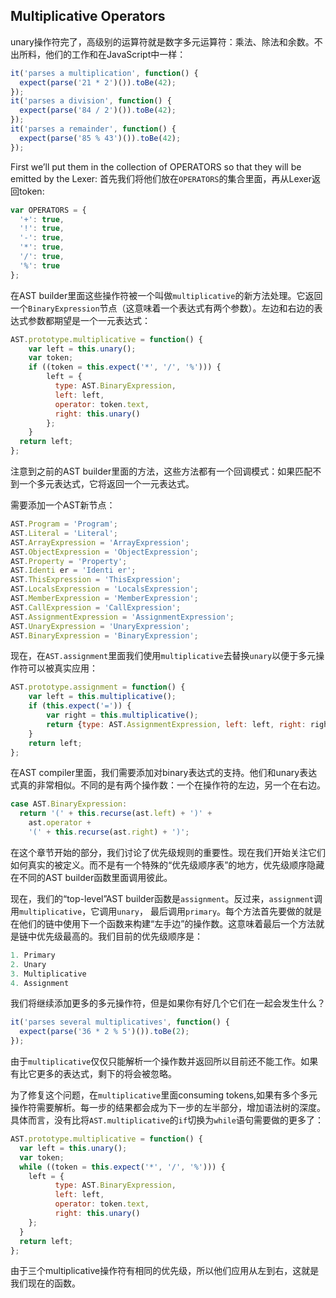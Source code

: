 ## Multiplicative Operators
unary操作符完了，高级别的运算符就是数字多元运算符：乘法、除法和余数。不出所料，他们的工作和在JavaScript中一样：

```js
it('parses a multiplication', function() {
  expect(parse('21 * 2')()).toBe(42);
});
it('parses a division', function() {
  expect(parse('84 / 2')()).toBe(42);
});
it('parses a remainder', function() {
  expect(parse('85 % 43')()).toBe(42);
});
```
First we’ll put them in the collection of OPERATORS so that they will be emitted by the Lexer:
首先我们将他们放在`OPERATORS`的集合里面，再从Lexer返回token:

```js
var OPERATORS = {
  '+': true,
  '!': true,
  '-': true,
  '*': true,
  '/': true,
  '%': true
};
```
在AST builder里面这些操作符被一个叫做`multiplicative`的新方法处理。它返回一个`BinaryExpression`节点（这意味着一个表达式有两个参数）。左边和右边的表达式参数都期望是一个一元表达式：

```js
AST.prototype.multiplicative = function() {
    var left = this.unary();
    var token;
    if ((token = this.expect('*', '/', '%'))) {
	    left = {
	      type: AST.BinaryExpression,
	      left: left,
	      operator: token.text,
	      right: this.unary()
		}; 
	}
  return left;
};
```
注意到之前的AST builder里面的方法，这些方法都有一个回调模式：如果匹配不到一个多元表达式，它将返回一个一元表达式。

需要添加一个AST新节点：

```js
AST.Program = 'Program';
AST.Literal = 'Literal';
AST.ArrayExpression = 'ArrayExpression';
AST.ObjectExpression = 'ObjectExpression';
AST.Property = 'Property';
AST.Identi er = 'Identi er';
AST.ThisExpression = 'ThisExpression';
AST.LocalsExpression = 'LocalsExpression';
AST.MemberExpression = 'MemberExpression';
AST.CallExpression = 'CallExpression';
AST.AssignmentExpression = 'AssignmentExpression';
AST.UnaryExpression = 'UnaryExpression';
AST.BinaryExpression = 'BinaryExpression';
```
现在，在`AST.assignment`里面我们使用`multiplicative`去替换`unary`以便于多元操作符可以被真实应用：

```js
AST.prototype.assignment = function() {
	var left = this.multiplicative();
	if (this.expect('=')) {
		var right = this.multiplicative();
		return {type: AST.AssignmentExpression, left: left, right: right};
	}
    return left;
};
```

在AST compiler里面，我们需要添加对binary表达式的支持。他们和unary表达式真的非常相似。不同的是有两个操作数：一个在操作符的左边，另一个在右边。

```js
case AST.BinaryExpression:
  return '(' + this.recurse(ast.left) + ')' +
    ast.operator +
    '(' + this.recurse(ast.right) + ')';
```

在这个章节开始的部分，我们讨论了优先级规则的重要性。现在我们开始关注它们如何真实的被定义。而不是有一个特殊的“优先级顺序表”的地方，优先级顺序隐藏在不同的AST builder函数里面调用彼此。

现在，我们的“top-level”AST builder函数是`assignment`。反过来，`assignment`调用`multiplicative`，它调用`unary`，
最后调用`primary`。每个方法首先要做的就是在他们的链中使用下一个函数来构建“左手边”的操作数。这意味着最后一个方法就是链中优先级最高的。我们目前的优先级顺序是：

```js
1. Primary
2. Unary
3. Multiplicative 
4. Assignment
```
我们将继续添加更多的多元操作符，但是如果你有好几个它们在一起会发生什么？

```js
it('parses several multiplicatives', function() {
  expect(parse('36 * 2 % 5')()).toBe(2);
});
```
由于`multiplicative`仅仅只能解析一个操作数并返回所以目前还不能工作。如果有比它更多的表达式，剩下的将会被忽略。

为了修复这个问题，在`multiplicative`里面consuming tokens,如果有多个多元操作符需要解析。每一步的结果都会成为下一步的左半部分，增加语法树的深度。具体而言，没有比将`AST.multiplicative`的`if`切换为`while`语句需要做的更多了：

```js
AST.prototype.multiplicative = function() {
  var left = this.unary();
  var token;
  while ((token = this.expect('*', '/', '%'))) {
	left = {
	      type: AST.BinaryExpression,
	      left: left,
	      operator: token.text,
	      right: this.unary()
	}; 
  }
  return left;
};
```
由于三个multiplicative操作符有相同的优先级，所以他们应用从左到右，这就是我们现在的函数。












